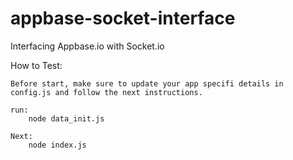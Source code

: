 # appbase-socket-interface
Interfacing Appbase.io with Socket.io

How to Test:

	Before start, make sure to update your app specifi details in config.js and follow the next instructions.

	run:	
		node data_init.js
	
	Next:
		node index.js